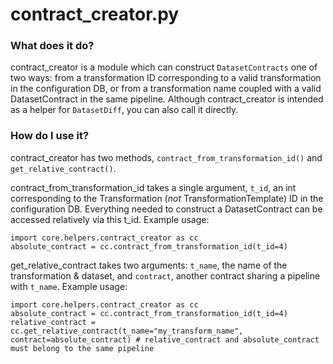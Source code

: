 # contract_creator.py

### What does it do?
contract_creator is a module which can construct `DatasetContracts` one of two ways: from a transformation ID corresponding to a valid transformation in the configuration DB, or from a transformation name coupled with a valid DatasetContract in the same pipeline. Although contract_creator is intended as a helper for `DatasetDiff`, you can also call it directly.

### How do I use it?
contract_creator has two methods, `contract_from_transformation_id()` and `get_relative_contract()`. 

contract_from_transformation_id takes a single argument, `t_id`, an int corresponding to the Transformation (_not_ TransformationTemplate) ID in the configuration DB. Everything needed to construct a DatasetContract can be accessed relatively via this t_id. Example usage:

```
import core.helpers.contract_creator as cc
absolute_contract = cc.contract_from_transformation_id(t_id=4)
```

get_relative_contract takes two arguments: `t_name`, the name of the transformation & dataset, and `contract`, another contract sharing a pipeline with `t_name`. Example usage:

```
import core.helpers.contract_creator as cc
absolute_contract = cc.contract_from_transformation_id(t_id=4)
relative_contract = cc.get_relative_contract(t_name="my_transform_name", contract=absolute_contract) # relative_contract and absolute_contract must belong to the same pipeline
```